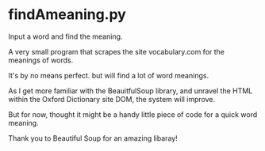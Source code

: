 # findAmeaning.py
Input a word and find the meaning. 

A very small program that scrapes the site
vocabulary.com for the meanings of words. 

It's by no means perfect. but will find a 
lot of word meanings. 

As I get more familiar with the BeauitfulSoup 
library, and unravel the HTML within the 
Oxford Dictionary site DOM, the system will 
improve. 

But for now, thought it might be a handy little
piece of code for a quick word meaning. 

Thank you to Beautiful Soup for an amazing 
libaray!
